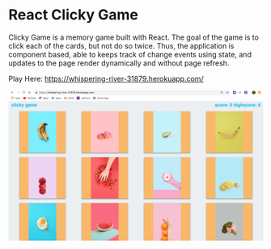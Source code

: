 # React Clicky Game

Clicky Game is a memory game built with React. The goal of the game is to click each of the cards, but not do so twice. Thus, the application is component based, able to keeps track of change events using state, and updates to the page render dynamically and without page refresh.

Play Here:
 https://whispering-river-31879.herokuapp.com/

<img src="my-app/public/img.png" alt="Screenshot"/>
